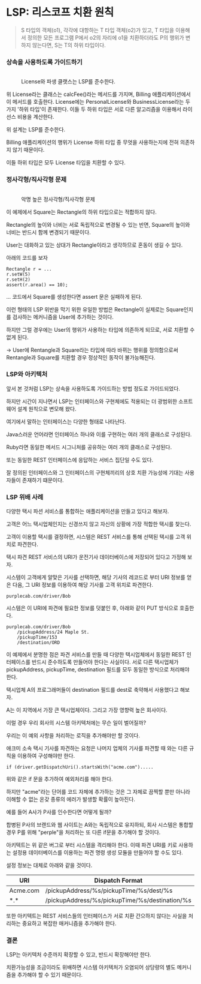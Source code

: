 # LSP: 리스코프 치환 원칙

&#x20;

> S 타입의 객체(o1), 각각에 대항하는 T 타입 객체(o2)가 있고, T 타입을 이용해서 정의한 모든 프로그램 P에서 o2의 자리에 o1을 치환하더라도 P의 행위가 변하지 않는다면, S는 T의 하위 타입이다.

&#x20;

### 상속을 사용하도록 가이드하기

&#x20;

&#x20;

<figure><img src="https://blog.kakaocdn.net/dn/P3H21/btq0z0zqScP/t7pEPH0KFIBgOGA7ZTeuxK/img.png" alt=""><figcaption><p>License와 파생 클랫스는 LSP를 준수한다.</p></figcaption></figure>

&#x20;

위 License라는 클래스는 calcFee()라는 메서드를 가지며, Billing 애플리케이션에서 이 메서드를 호출한다. License에는 PersonalLicense와 BusinessLicense라는 두 가지 '하위 타입'이 존재한다. 이들 두 하위 타입은 서로 다른 알고리즘을 이용해서 라이선스 비용을 계산한다.

&#x20;

위 설계는 LSP를 준수한다.

Billing 애플리케이션의 행위가 License 하위 타입 중 무엇을 사용하는지에 전혀 의존하지 않기 때문이다.

이들 하위 타입은 모두 License 타입을 치환할 수 있다.

&#x20;

### 정사각형/직사각형 문제

&#x20;

<figure><img src="https://blog.kakaocdn.net/dn/YsN9G/btq0y0Uq5LQ/fkG0gIkIV8nNTHiwjDddKK/img.png" alt=""><figcaption><p>악명 높은 정사각형/직사각형 문제</p></figcaption></figure>

&#x20;

이 예제에서 Square는 Rectangle의 하위 타입으로는 적합하지 않다.

Rectangle의 높이와 너비는 서로 독립적으로 변경될 수 있는 반면, Square의 높이와 너비는 반드시 함께 변경되기 때문이다.

&#x20;

User는 대화하고 있는 상대가 Rectangle이라고 생각하므로 혼동이 생길 수 있다.

&#x20;

아래의 코드를 보자

&#x20;

```
Rectangle r = ...
r.setW(5)
r.setH(2)
assert(r.area() == 10);
```

... 코드에서 Square를 생성한다면 assert 문은 실패하게 된다.

&#x20;

이런 형태의 LSP 위반을 막기 위한 유일한 방법은 Rectangle이 실제로는 Square인지를 검사하는 메커니즘을 User에 추가하는 것이다.

&#x20;

하지만 그럴 경우에는 User의 행위가 사용하는 타입에 의존하게 되므로, 서로 치환할 수 없게 된다.

\-> User에 Rentangle과 Square라는 타입에 따라 바뀌는 행위를 정의함으로써 Rentangle과 Square를 치환할 경우 정상적인 동작이 불가능해진다.

&#x20;

### LSP와 아키텍처

앞서 본 것처럼 LSP는 상속을 사용하도록 가이드하는 방법 정도로 가이드되었다.

하지만 시간이 지나면서 LSP는 인터페이스와 구현체에도 적용되는 더 광범위한 소프트웨어 설계 원칙으로 변모해 왔다.

&#x20;

여기에서 말하는 인터페이스는 다양한 형태로 나타난다.

Java스러운 언어라면 인터페이스 하나와 이를 구현하는 여러 개의 클래스로 구성된다.

Ruby라면 동일한 메서드 시그니처를 공유하는 여러 개의 클래스로 구성된다.

또는 동일한 REST 인터페이스에 응답하는 서비스 집단일 수도 있다.

&#x20;

잘 정의된 인터페이스와 그 인터페이스의 구현체끼리의 상호 치환 가능성에 기대는 사용자들이 존재하기 떄문이다.

&#x20;

### LSP 위배 사례

다양한 택시 파션 서비스를 통합하는 애플리케이션을 만들고 있다고 해보자.

&#x20;

고객은 어느 택시업체인지는 신경쓰지 않고 자신의 상황에 가장 적합한 택시를 찾는다.

고객이 이용할 택시를 결정하면, 시스템은 REST 서비스를 통해 선택된 택시를 고객 위치로 파견한다.

&#x20;

택시 파견 REST 서비스의 URI가 운전기사 데이터베이스에 저장되어 있다고 가정해 보자.

시스템이 고객에게 알맞은 기사를 선택하면, 해당 기사의 레코드로 부터 URI 정보를 얻은 다음, 그 URI 정보를 이용하여 해당 기사를 고객 위치로 파견한다.

&#x20;

```
purplecab.com/driver/Bob
```

시스템은 이 URI에 파견에 필요한 정보를 덧붙인 후, 아래와 같이 PUT 방식으로 호출한다.

&#x20;

```
purplecab.com/driver/Bob
	/pickupAddress/24 Maple St.
    /pickupTime/153
    /destination/ORD
```

이 예제에서 분명한 점은 파견 서비스를 만들 때 다양한 택시업체에서 동일한 REST 인터페이스를 반드시 준수하도록 만들어야 한다는 사실이다. 서로 다른 택시업체가 pickupAddress, pickupTime, destination 필드를 모두 동일한 방식으로 처리해야 한다.

&#x20;

택시업체 A의 프로그래머들이 destination 필드를 dest로 축약해서 사용했다고 해보자.

A는 이 지역에서 가장 큰 택시업체이다. 그리고 가장 영향력 높은 회사이다.

이럴 경우 우리 회사의 시스템 아키텍처에는 무슨 일이 벌어질까?

&#x20;

우리는 이 예외 사항을 처리하는 로직을 추가해야만 할 것이다.

애크미 소속 택시 기사를 파견하는 요청은 나머지 업체의 기사를 파견할 때 와는 다른 규칙을 이용하여 구성해야만 한다.

&#x20;

```
if (driver.getDispatchUri().startsWith("acme.com").....
```

위와 같은 if 문을 추가하여 예외처리를 해야 한다.

&#x20;

하지만 "acme"라는 단어를 코드 자체에 추가하는 것은 그 자체로 끔찍할 뿐만 아니라 이해할 수 없는 온갖 종류의 에러가 발생할 확률이 높아진다.

&#x20;

예를 들어 A사가 P사를 인수한다면 어떻게 될까?

합병된 P사의 브랜드와 웹 사이트는 A와는 독립적으로 유지하되, 회사 시스템은 통합할 경우 P를 위해 "perple"을 처리하는 또 다른 if문을 추가해야 할 것이다.

&#x20;

아키텍트는 위 같은 버그로 부터 시스템을 격리해야 한다. 이때 파견 URI를 키로 사용하는 설정용 데이터베이스를 이용하는 파견 명령 생성 모듈을 만들어야 할 수도 있다.

설정 정보는 대체로 아래와 같을 것이다.

&#x20;

| URI      | Dispatch Format                                |
| -------- | ---------------------------------------------- |
| Acme.com | /pickupAddress/%s/pickupTime/%s/dest/%s        |
| \*.\*    | /pickupAddress/%s/pickupTime/%s/destination/%s |

&#x20;

또한 아키텍트는 REST 서비스들의 인터페이스가 서로 치환 간으하지 않다는 사실을 처리하는 중요하고 복잡한 매커니즘을 추가해야 한다.

&#x20;

### 결론

LSP는 아키텍처 수준까지 확장할 수 있고, 반드시 확장해야만 한다.

치환가능성을 조금이라도 위배하면 시스템 아키텍처가 오염되어 상당량의 별도 메커니즘을 추가해야 할 수 있기 때문이다.
